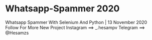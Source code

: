 # Whatsapp-Spammer 2020 
Whatsapp Spammer With Selenium And Python | 13 November 2020                                                                                                                                       
Follow For More New Project
Instagram ==> _.hesampv
Telegram ==> @Hesamzs
